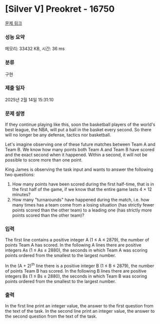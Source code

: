 # [Silver V] Preokret - 16750 

[문제 링크](https://www.acmicpc.net/problem/16750) 

### 성능 요약

메모리: 33432 KB, 시간: 36 ms

### 분류

구현

### 제출 일자

2025년 2월 14일 15:31:10

### 문제 설명

<p>If they continue playing like this, soon the basketball players of the world's best league, the NBA, will put a ball in the basket every second. So there will no longer be any defense, tactics nor basketball.</p>

<p>Let's imagine observing one of these future matches between Team A and Team B. We know how many points both Team A and Team B have scored and the exact second when it happened. Within a second, it will not be possible to score more than one point.</p>

<p>King James is observing the task input and wants to answer the following two questions:</p>

<ol>
	<li>How many points have been scored during the first half-time, that is in the first half of the game, if we know that the entire game lasts 4 × 12 minutes?</li>
	<li>How many "turnarounds" have happened during the match, i.e. how many times has a team come from a losing situation (has strictly fewer points scored than the other team) to a leading one (has strictly more points scored than the other team)?</li>
</ol>

### 입력 

 <p>The first line contains a positive integer A (1 ≤ A ≤ 2879), the number of points Team A has scored. In the following A lines there are positive integers As (1 ≤ As ≤ 2880), the seconds in which Team A was scoring points ordered from the smallest to the largest number.</p>

<p>In the (A + 2)<sup>th</sup> line there is a positive integer B (1 ≤ B ≤ 2879), the number of points Team B has scored. In the following B lines there are positive integers Bs (1 ≤ Bs ≤ 2880), the seconds in which Team B was scoring points ordered from the smallest to the largest number.</p>

### 출력 

 <p>In the first line print an integer value, the answer to the first question from the text of the task. In the second line print an integer value, the answer to the second question from the text of the task.</p>

